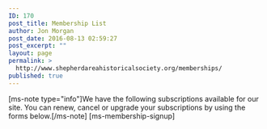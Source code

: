 ```yaml
---
ID: 170
post_title: Membership List
author: Jon Morgan
post_date: 2016-08-13 02:59:27
post_excerpt: ""
layout: page
permalink: >
  http://www.shepherdareahistoricalsociety.org/memberships/
published: true
---
```

[ms-note type="info"]We have the following subscriptions available for our site. You can renew, cancel or upgrade your subscriptions by using the forms below.[/ms-note]
[ms-membership-signup]